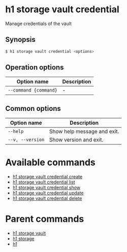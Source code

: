 
# h1 storage vault credential

Manage credentials of the vault

## Synopsis

```bash
$ h1 storage vault credential <options>
```

## Operation options

| Option name               | Description |
| ------------------------- | ----------- |
| ```--command {command}``` | -           |

## Common options

| Option name          | Description                 |
| -------------------- | --------------------------- |
| ```--help```         | Show help message and exit. |
| ```--v, --version``` | Show version and exit.      |

# Available commands

* [h1 storage vault credential create](./create/README.md)
* [h1 storage vault credential list](./list/README.md)
* [h1 storage vault credential show](./show/README.md)
* [h1 storage vault credential update](./update/README.md)
* [h1 storage vault credential delete](./delete/README.md)

# Parent commands

* [h1 storage vault](./../README.md)
* [h1 storage](./../../README.md)
* [h1](./../../../README.md)
